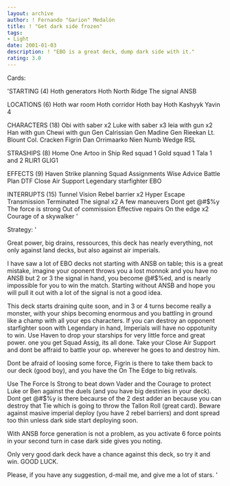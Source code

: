 ```yaml
---
layout: archive
author: ! Fernando "Garion" Medalón
title: ! "Get dark side frozen"
tags:
- Light
date: 2001-01-03
description: ! "EBO is a great deck, dump dark side with it."
rating: 3.0
---
```

Cards: 

'STARTING (4)
Hoth generators
Hoth North Ridge
The signal
ANSB

LOCATIONS (6)
Hoth war room
Hoth corridor
Hoth bay
Hoth
Kashyyk
Yavin 4

CHARACTERS (18)
Obi with saber x2
Luke with saber x3
leia with gun x2
Han with gun
Chewi with gun
Gen Calrissian
Gen Madine
Gen Rieekan
Lt. Blount
Col. Cracken
Figrin Dan
Orrimaarko
Nien Numb
Wedge RSL

STRASHIPS (8)
Home One
Artoo in Ship
Red squad 1
Gold squad 1
Tala 1 and 2
RLIR1
GLIG1

EFFECTS (9)
Haven
Strike planning
Squad Assignments
Wise Advice
Battle Plan
DTF
Close Air Support
Legendary starfighter
EBO

INTERRUPTS (15)
Tunnel Vision
Rebel barrier x2
Hyper Escape
Transmission Terminated
The signal x2
A few maneuvers
Dont get @#$%y
The force is strong
Out of commission
Effective repairs
On the edge x2
Courage of a skywalker
'

Strategy: '

Great power, big drains, ressources, this deck has nearly everything, not only against land decks, but also against air imperials.

I have saw a lot of EBO decks not starting with ANSB on table; this is a great mistake, imagine your oponent throws you a lost monnok and you have no ANSB but 2 or 3 the signal in hand, you become @#$%ed, and is nearly impossible for you to win the match. Starting without ANSB and hope you will pull it out with a lot of the signal is not a good idea.

This deck starts draining quite soon, and in 3 or 4 turns become really a monster, with your ships becoming enormous and you battling in ground like a champ with all your eps characters.
If you can destroy an opponent starfighter soon with Legendary in hand, Imperials will have no oppotunity to win.
Use Haven to drop your starships for very little force and great power. one you get Squad Assig, its all done. Take your Close Air Support and dont be affraid to battle your op. wherever he goes to and destroy him.

Dont be afraid of loosing some force, Figrin is there to take them back to our deck (good boy), and you have the On The Edge to big retivals.

Use The Force Is Strong to beat down Vader and the Courage to protect Luke or Ben against the duels (and you have big destinies in your deck). Dont get @#$%y is there becaurse of the 2 dest adder an because you can destroy that Tie which is going to throw the Tallon Roll (great card).
Beware against masive imperial deploy (you have 2 rebel barriers) and dont spread too thin unless dark side start deploying soon.

With ANSB force generation is not a problem, as you activate 6 force points in your second turn in case dark side gives you noting.

Only very good dark deck have a chance against this deck, so try it and win. GOOD LUCK.

Please, if you have any suggestion, d-mail me, and give me a lot of stars. '